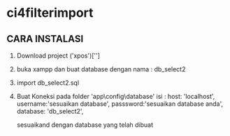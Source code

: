 # ci4filterimport
## CARA INSTALASI

1. Download project ('xpos')['']
1. buka xampp dan buat database dengan nama : db_select2
2. import db_select2.sql 
3. Buat Koneksi pada folder 'app\config\database'
   isi : 
   host: 'localhost', 
   username:'sesuaikan database', 
   passsword:'sesuaikan database anda', 
   database: 'db_select2',

   sesuaikand dengan database yang telah dibuat

